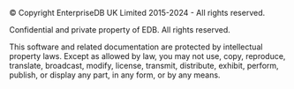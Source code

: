 © Copyright EnterpriseDB UK Limited 2015-2024 - All rights reserved.

Confidential and private property of EDB. All rights reserved.

This software and related documentation are protected by intellectual
property laws. Except as allowed by law, you may not use, copy,
reproduce, translate, broadcast, modify, license, transmit, distribute,
exhibit, perform, publish, or display any part, in any form, or by any
means.
